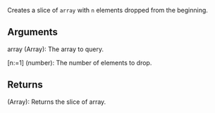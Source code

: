 Creates a slice of `array` with `n` elements dropped from the beginning.


## Arguments
array (Array): The array to query.

[n:=1] (number): The number of elements to drop.


## Returns
(Array): Returns the slice of array.
